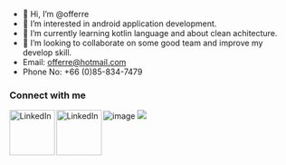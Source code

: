 - 👋 Hi, I’m @offerre
- 👀 I’m interested in android application development.
- 🌱 I’m currently learning kotlin language and about clean achitecture.
- 💞️ I’m looking to collaborate on some good team and improve my develop skill.
- Email: offerre@hotmail.com
- Phone No: +66 (0)85-834-7479

### Connect with me
[<img align="left" alt="LinkedIn" width="80" src="https://github.com/melanieshi0120/melanieshi0120/blob/master/linkedin.ico" />](https://www.linkedin.com/in/aofferry/)
[<img align="left" alt="LinkedIn" width="80" src="https://github.com/melanieshi0120/melanieshi0120/blob/master/facebook.ico" />](https://www.facebook.com/Bucky.thanawat/)
![image](https://img.shields.io/badge/Facebook-1877F2?style=for-the-badge&logo=facebook&logoColor=white)
<a href="https://img.shields.io/badge/Facebook-1877F2?style=for-the-badge&logo=facebook&logoColor=white" target="_blank">
<img src="https://img.shields.io/badge/Facebook-1877F2?style=for-the-badge&logo=facebook&logoColor=white" data-canonical-src="https://www.facebook.com/Bucky.thanawat/" style="max-width:100%;">
</a>
<br />

### 

<!---
offerre/offerre is a ✨ special ✨ repository because its `README.md` (this file) appears on your GitHub profile.
You can click the Preview link to take a look at your changes.
--->
